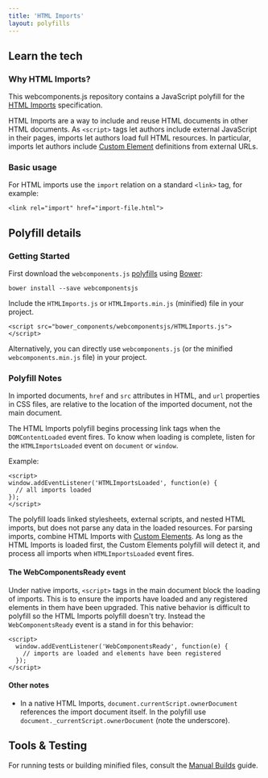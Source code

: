 ```yaml
---
title: 'HTML Imports'
layout: polyfills
---
```


## Learn the tech

### Why HTML Imports?

This webcomponents.js repository contains a JavaScript polyfill for the [HTML Imports](http://w3c.github.io/webcomponents/spec/imports/) specification.

HTML Imports are a way to include and reuse HTML documents in other HTML documents. As `<script>` tags let authors include external JavaScript in their pages, imports let authors load full HTML resources.  In particular, imports let authors include [Custom Element](/polyfills/custom-elements/) definitions from external URLs.

### Basic usage

For HTML imports use the `import` relation on a standard `<link>` tag, for example:

    <link rel="import" href="import-file.html">

## Polyfill details

### Getting Started

First download the `webcomponents.js` [polyfills](https://github.com/WebComponents/webcomponentsjs) using [Bower](http://bower.io):

    bower install --save webcomponentsjs

Include the `HTMLImports.js` or `HTMLImports.min.js` (minified) file in your project.

    <script src="bower_components/webcomponentsjs/HTMLImports.js"></script>

Alternatively, you can directly use `webcomponents.js` (or the minified `webcomponents.min.js` file) in your project.

### Polyfill Notes

In imported documents, `href` and `src` attributes in HTML, and `url` properties in CSS files, are relative to the location of the imported document, not the main document.

The HTML Imports polyfill begins processing link tags when the `DOMContentLoaded` event fires. To know when loading is complete, listen for the `HTMLImportsLoaded` event on `document` or `window`.

Example:

    <script>
    window.addEventListener('HTMLImportsLoaded', function(e) {
      // all imports loaded
    });
    </script>

The polyfill loads linked stylesheets, external scripts, and nested HTML imports, but does not parse any data in the loaded resources. For parsing imports, combine HTML Imports with  [Custom Elements](/polyfills/custom-elements/). As long as the HTML Imports is loaded first, the Custom Elements polyfill will detect it, and process all imports when `HTMLImportsLoaded` event fires.

#### The WebComponentsReady event

Under native imports, `<script>` tags in the main document block the loading of imports. This is to ensure the imports have loaded and any registered elements in them have been upgraded. This native behavior is difficult to polyfill so the HTML Imports polyfill doesn't try. Instead the `WebComponentsReady` event is a stand in for this behavior:

    <script>
      window.addEventListener('WebComponentsReady', function(e) {
        // imports are loaded and elements have been registered
      });
    </script>

#### Other notes

- In a native HTML Imports, `document.currentScript.ownerDocument` references the import document itself. In the polyfill use `document._currentScript.ownerDocument` (note the underscore).

## Tools & Testing

For running tests or building minified files, consult the [Manual Builds](https://github.com/WebComponents/webcomponentsjs#manually-building) guide.
